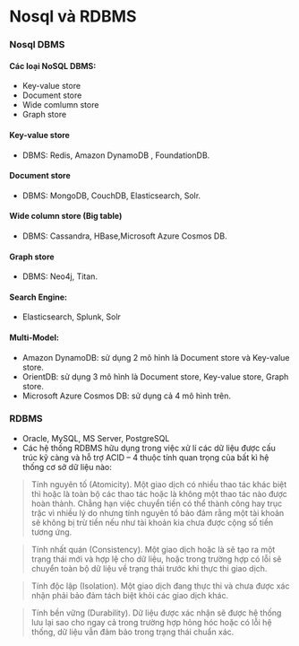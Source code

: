 # Nosql và RDBMS

### Nosql DBMS

#### Các loại NoSQL DBMS:

* Key-value store
* Document store
* Wide comlumn store
* Graph store

#### Key-value store

* DBMS: Redis, Amazon DynamoDB , FoundationDB.

#### Document store

* DBMS: MongoDB, CouchDB, Elasticsearch, Solr.

#### Wide column store (Big table)

* DBMS: Cassandra, HBase,Microsoft Azure Cosmos DB.

#### Graph store

* DBMS: Neo4j, Titan.

#### **Search Engine:**

* Elasticsearch, Splunk, Solr

#### **Multi-Model:**

* Amazon DynamoDB: sử dụng 2 mô hình là Document store và Key-value store.
* OrientDB: sử dụng 3 mô hình là Document store, Key-value store, Graph store.
* Microsoft Azure Cosmos DB: sử dụng cả 4 mô hình trên.

### RDBMS

* Oracle, MySQL, MS Server, PostgreSQL
* Các hệ thống RDBMS hữu dụng trong việc xử lí các dữ liệu được cấu trúc kỹ càng và hỗ trợ ACID – 4 thuộc tính quan trọng của bất kì hệ thống cơ sở dữ liệu nào:

> Tính nguyên tố (Atomicity). Một giao dịch có nhiều thao tác khác biệt thì hoặc là toàn bộ các thao tác hoặc là không một thao tác nào được hoàn thành. Chẳng hạn việc chuyển tiền có thể thành công hay trục trặc vì nhiều lý do nhưng tính nguyên tố bảo đảm rằng một tài khoản sẽ không bị trừ tiền nếu như tài khoản kia chưa được cộng số tiền tương ứng.

> Tính nhất quán (Consistency). Một giao dịch hoặc là sẽ tạo ra một trạng thái mới và hợp lệ cho dữ liệu, hoặc trong trường hợp có lỗi sẽ chuyển toàn bộ dữ liệu về trạng thái trước khi thực thi giao dịch.

> Tính độc lập (Isolation). Một giao dịch đang thực thi và chưa được xác nhận phải bảo đảm tách biệt khỏi các giao dịch khác.

> Tính bền vững (Durability). Dữ liệu được xác nhận sẽ được hệ thống lưu lại sao cho ngay cả trong trường hợp hỏng hóc hoặc có lỗi hệ thống, dữ liệu vẫn đảm bảo trong trạng thái chuẩn xác.
